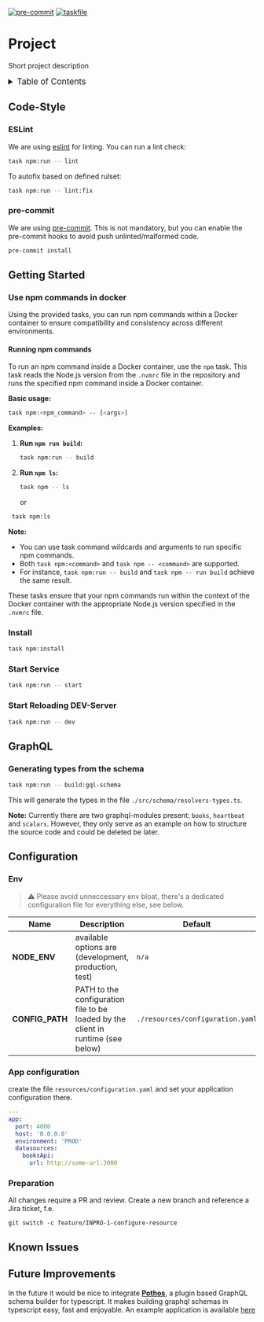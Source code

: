 <!-- markdownlint-disable MD041 -->
<!-- markdownlint-disable MD033 -->
<!-- markdownlint-disable MD028 -->

<!-- PROJECT SHIELDS -->
<!--
*** I'm using markdown "reference style" links for readability.
*** Reference links are enclosed in brackets [ ] instead of parentheses ( ).
*** See the bottom of this document for the declaration of the reference variables
*** for contributors-url, forks-url, etc. This is an optional, concise syntax you may use.
*** https://www.markdownguide.org/basic-syntax/#reference-style-links
-->

[![pre-commit][pre-commit-shield]][pre-commit-url]
[![taskfile][taskfile-shield]][taskfile-url]

# Project

Short project description

<details>
  <summary style="font-size:1.2em;">Table of Contents</summary>
<!-- START doctoc generated TOC please keep comment here to allow auto update -->
<!-- DON'T EDIT THIS SECTION, INSTEAD RE-RUN doctoc TO UPDATE -->

- [Code-Style](#code-style)
  - [ESLint](#eslint)
  - [pre-commit](#pre-commit)
- [Getting Started](#getting-started)
  - [Use npm commands in docker](#use-npm-commands-in-docker)
  - [Install](#install)
  - [Start Service](#start-service)
  - [Start Reloading DEV-Server](#start-reloading-dev-server)
- [GraphQL](#graphql)
  - [Generating types from the schema](#generating-types-from-the-schema)
- [Configuration](#configuration)
  - [Env](#env)
  - [App configuration](#app-configuration)
  - [Preparation](#preparation)
- [Known Issues](#known-issues)
- [Future Improvements](#future-improvements)

<!-- END doctoc generated TOC please keep comment here to allow auto update -->
</details>

## Code-Style

### ESLint

We are using [eslint](https://eslint.org/) for linting.
You can run a lint check:

```bash
task npm:run -- lint
```

To autofix based on defined rulset:

```bash
task npm:run -- lint:fix
```

### pre-commit

We are using [pre-commit](https://pre-commit.com/).
This is not mandatory, but you can enable the pre-commit hooks to avoid push unlinted/malformed code.

```bash
pre-commit install
```

## Getting Started

### Use npm commands in docker

Using the provided tasks, you can run npm commands within a Docker container to ensure compatibility and consistency across different environments.

#### Running npm commands

To run an npm command inside a Docker container, use the `npm` task. This task reads the Node.js version from the `.nvmrc` file in the repository and runs the specified npm command inside a Docker container.

**Basic usage:**

```bash
task npm:<npm_command> -- [<args>]
```

**Examples:**

1. **Run `npm run build`:**

   ```bash
   task npm:run -- build
   ```

2. **Run `npm ls`:**

   ```bash
   task npm -- ls
   ```

   or

```bash
 task npm:ls
```

**Note:**

- You can use task command wildcards and arguments to run specific npm commands.
- Both `task npm:<command>` and `task npm -- <command>` are supported.
- For instance, `task npm:run -- build` and `task npm -- run build` achieve the same result.

These tasks ensure that your npm commands run within the context of the Docker container with the appropriate Node.js version specified in the `.nvmrc` file.

### Install

```bash
task npm:install
```

### Start Service

```bash
task npm:run -- start
```

### Start Reloading DEV-Server

```bash
task npm:run -- dev
```

## GraphQL

### Generating types from the schema

```bash
task npm:run -- build:gql-schema
```

This will generate the types in the file `./src/schema/resolvers-types.ts`.

**Note:**
Currently there are two graphql-modules present: `books`, `heartbeat` and `scalars`.
However, they only serve as an example on how to structure the source code and could be deleted be later.

## Configuration

### Env

> ⚠️ Please avoid unneccessary env bloat, there's a dedicated configuration
> file for everything else, see below.

| Name            | Description                                                                      | Default                          |
| --------------- | -------------------------------------------------------------------------------- | -------------------------------- |
| **NODE_ENV**    | available options are (development, production, test)                            | `n/a`                            |
| **CONFIG_PATH** | PATH to the configuration file to be loaded by the client in runtime (see below) | `./resources/configuration.yaml` |

### App configuration

create the file `resources/configuration.yaml` and set your application configuration there.

```yaml
---
app:
  port: 4000
  host: '0.0.0.0'
  environment: 'PROD'
  datasources:
    booksApi:
      url: http://some-url:3000
```

### Preparation

All changes require a PR and review. Create a new branch and reference a Jira ticket, f.e.

```console
git switch -c feature/INPRO-1-configure-resource
```

## Known Issues

<!-- TBD -->

## Future Improvements

In the future it would be nice to integrate **[Pothos](https://pothos-graphql.dev/)**, a plugin based GraphQL schema builder for typescript.
It makes building graphql schemas in typescript easy, fast and enjoyable.
An example application is available [here](https://github.com/prisma/prisma-examples/tree/latest/orm/graphql)

<!-- MARKDOWN LINKS & IMAGES -->
<!-- https://www.markdownguide.org/basic-syntax/#reference-style-links -->

<!-- Links -->

<!-- Badges -->

[pre-commit-shield]: https://img.shields.io/badge/pre--commit-enabled-brightgreen?logo=pre-commit
[pre-commit-url]: https://github.com/pre-commit/pre-commit
[taskfile-url]: https://taskfile.dev/
[taskfile-shield]: https://img.shields.io/badge/Taskfile-Enabled-brightgreen?logo=task

